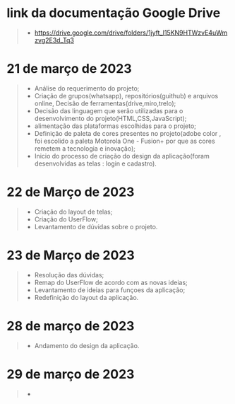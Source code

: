 # link da documentação Google Drive
  > - https://drive.google.com/drive/folders/1jyft_l15KN9HTWzvE4uWmzvg2E3d_Tq3
 
 # 21 de março de 2023
 > - Análise do requerimento do projeto;
 > - Criação de grupos(whatsapp), repositórios(guithub) e arquivos online, Decisão de ferramentas(drive,miro,trelo);
 > - Decisão das linguagem que serão utilizadas para o desenvolvimento do projeto(HTML,CSS,JavaScript);
 > - alimentação das plataformas escolhidas para o projeto;
 > - Definição de paleta de cores presentes no projeto(adobe color , foi escolido a paleta Motorola One - Fusion+ por que as cores remetem a tecnologia e inovação);
 > - Inicio do processo de criação do design da aplicação(foram desenvolvidas as telas : login e cadastro).

# 22 de Março de 2023
  > - Criação do layout de telas;
  > - Criação do UserFlow;
  > - Levantamento de dúvidas sobre o projeto.

# 23 de Março de 2023
 > - Resolução das dúvidas;
 > - Remap do UserFlow de acordo com as novas ideias;
 > - Levantamento de ideias para funçoes da aplicação;
 > - Redefinição do layout da aplicação.

# 28 de março de 2023
 > - Andamento do design da aplicação.

# 29 de março de 2023
 > - 

